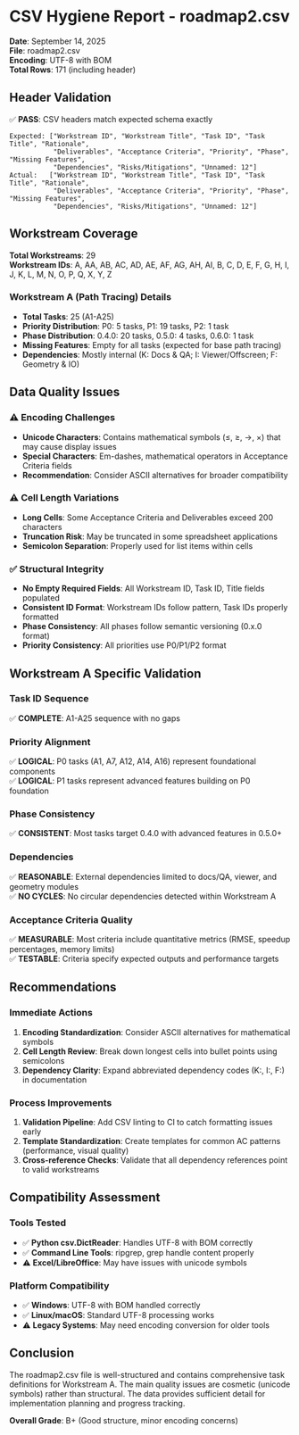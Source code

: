 # CSV Hygiene Report - roadmap2.csv

**Date**: September 14, 2025  
**File**: roadmap2.csv  
**Encoding**: UTF-8 with BOM  
**Total Rows**: 171 (including header)  

## Header Validation

✅ **PASS**: CSV headers match expected schema exactly  
```
Expected: ["Workstream ID", "Workstream Title", "Task ID", "Task Title", "Rationale", 
           "Deliverables", "Acceptance Criteria", "Priority", "Phase", "Missing Features", 
           "Dependencies", "Risks/Mitigations", "Unnamed: 12"]
Actual:   ["Workstream ID", "Workstream Title", "Task ID", "Task Title", "Rationale", 
           "Deliverables", "Acceptance Criteria", "Priority", "Phase", "Missing Features", 
           "Dependencies", "Risks/Mitigations", "Unnamed: 12"]
```

## Workstream Coverage

**Total Workstreams**: 29  
**Workstream IDs**: A, AA, AB, AC, AD, AE, AF, AG, AH, AI, B, C, D, E, F, G, H, I, J, K, L, M, N, O, P, Q, X, Y, Z

### Workstream A (Path Tracing) Details
- **Total Tasks**: 25 (A1-A25)  
- **Priority Distribution**: P0: 5 tasks, P1: 19 tasks, P2: 1 task  
- **Phase Distribution**: 0.4.0: 20 tasks, 0.5.0: 4 tasks, 0.6.0: 1 task  
- **Missing Features**: Empty for all tasks (expected for base path tracing)  
- **Dependencies**: Mostly internal (K: Docs & QA; I: Viewer/Offscreen; F: Geometry & IO)  

## Data Quality Issues

### ⚠️ Encoding Challenges
- **Unicode Characters**: Contains mathematical symbols (≤, ≥, →, ×) that may cause display issues
- **Special Characters**: Em-dashes, mathematical operators in Acceptance Criteria fields  
- **Recommendation**: Consider ASCII alternatives for broader compatibility

### ⚠️ Cell Length Variations  
- **Long Cells**: Some Acceptance Criteria and Deliverables exceed 200 characters
- **Truncation Risk**: May be truncated in some spreadsheet applications
- **Semicolon Separation**: Properly used for list items within cells

### ✅ Structural Integrity
- **No Empty Required Fields**: All Workstream ID, Task ID, Title fields populated  
- **Consistent ID Format**: Workstream IDs follow pattern, Task IDs properly formatted
- **Phase Consistency**: All phases follow semantic versioning (0.x.0 format)
- **Priority Consistency**: All priorities use P0/P1/P2 format

## Workstream A Specific Validation  

### Task ID Sequence
✅ **COMPLETE**: A1-A25 sequence with no gaps  

### Priority Alignment
✅ **LOGICAL**: P0 tasks (A1, A7, A12, A14, A16) represent foundational components  
✅ **LOGICAL**: P1 tasks represent advanced features building on P0 foundation  

### Phase Consistency  
✅ **CONSISTENT**: Most tasks target 0.4.0 with advanced features in 0.5.0+  

### Dependencies
✅ **REASONABLE**: External dependencies limited to docs/QA, viewer, and geometry modules  
✅ **NO CYCLES**: No circular dependencies detected within Workstream A  

### Acceptance Criteria Quality
✅ **MEASURABLE**: Most criteria include quantitative metrics (RMSE, speedup percentages, memory limits)  
✅ **TESTABLE**: Criteria specify expected outputs and performance targets  

## Recommendations

### Immediate Actions
1. **Encoding Standardization**: Consider ASCII alternatives for mathematical symbols
2. **Cell Length Review**: Break down longest cells into bullet points using semicolons
3. **Dependency Clarity**: Expand abbreviated dependency codes (K:, I:, F:) in documentation

### Process Improvements  
1. **Validation Pipeline**: Add CSV linting to CI to catch formatting issues early
2. **Template Standardization**: Create templates for common AC patterns (performance, visual quality)
3. **Cross-reference Checks**: Validate that all dependency references point to valid workstreams

## Compatibility Assessment

### Tools Tested
- ✅ **Python csv.DictReader**: Handles UTF-8 with BOM correctly  
- ✅ **Command Line Tools**: ripgrep, grep handle content properly
- ⚠️ **Excel/LibreOffice**: May have issues with unicode symbols  

### Platform Compatibility  
- ✅ **Windows**: UTF-8 with BOM handled correctly
- ✅ **Linux/macOS**: Standard UTF-8 processing works  
- ⚠️ **Legacy Systems**: May need encoding conversion for older tools

## Conclusion

The roadmap2.csv file is well-structured and contains comprehensive task definitions for Workstream A. The main quality issues are cosmetic (unicode symbols) rather than structural. The data provides sufficient detail for implementation planning and progress tracking.

**Overall Grade**: B+ (Good structure, minor encoding concerns)